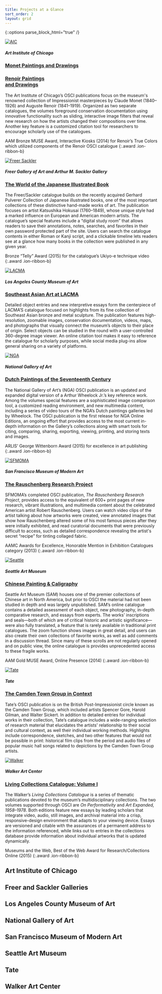 ```yaml
---
title: Projects at a Glance
sort_order: 2
layout: grid
---
```



{::options parse_block_html="true" /}

<div class="grid">
<div class="grid-content" id="trigger-1-content">

<div class="grid-closer ion-grid"></div>

<p class="cover-image" markdown="0">
  <a href="http://www.artic.edu/collections/books/online-scholarly-catalogues" target="blank">
  <img alt="AIC" src="/assets/images/projects/aic_th_square.jpg"/></a>
</p>

##### Art Institute of Chicago

### [Monet Paintings and&#160;Drawings](https://publications.artic.edu/monet/reader/paintingsanddrawings)

### [Renoir Paintings<br /> and&#160;Drawings](https://publications.artic.edu/renoir/reader/paintingsanddrawings)

The Art Institute of Chicago’s OSCI publications focus on the museum's renowned collection of Impressionist masterpieces by Claude Monet (1840–1926) and Auguste Renoir (1841–1919). Organized as two separate catalogues, the volumes foreground conservation documentation using innovative functionality such as sliding, interactive image filters that reveal new research on how the artists changed their compositions over time. Another key feature is a customized citation tool for researchers to encourage scholarly use of the catalogues.

AAM Bronze MUSE Award, Interactive Kiosks (2014) for Renoir’s True Colors which utilized components of the Renoir OSCI catalogue
{:.award .ion-ribbon-b}

</div>
<div class="grid-content" id="trigger-2-content">

<div class="grid-closer ion-grid"></div>

<p class="cover-image" markdown="0">
  <a href="http://pulverer.si.edu/" target="blank">
  <img alt="Freer Sackler" src="/assets/images/projects/freersackler_th_square.jpg"/></a>
</p>

##### Freer Gallery of Art and Arthur M. Sackler Gallery

### [The World of the Japanese Illustrated Book](http://pulverer.si.edu/)

The Freer/Sackler catalogue builds on the recently acquired Gerhard Pulverer Collection of Japanese illustrated books, one of the most important collections of these distinctive hand-made works of art. The publication focuses on artist Katsushika Hokusai (1760–1849), whose unique style had a marked influence on European and American modern artists. The catalogue’s special features include a “digital study room” that allows readers to save their annotations, notes, searches, and favorites in their own password protected part of the site. Users can search the catalogue contents in either Roman or Kanji script, and a clickable timeline lets readers see at a glance how many books in the collection were published in any given year.

Bronze “Telly” Award (2015) for the catalogue’s Ukiyo-e technique video
{:.award .ion-ribbon-b}

</div>
<div class="grid-content" id="trigger-3-content">

<div class="grid-closer ion-grid"></div>

<p class="cover-image" markdown="0">
  <a href="http://seasian.catalog.lacma.org/" target="blank">
  <img alt="LACMA" src="/assets/images/projects/lacma_th_square.jpg"/></a>
</p>

##### Los Angeles County Museum&#160;of&#160;Art

### [Southeast Asian Art at LACMA](http://seasian.catalog.lacma.org/)

Detailed object entries and new interpretive essays form the centerpiece of LACMA’S catalogue focused on highlights from its fine collection of Southeast Asian bronze and metal sculpture. The publication features high-resolution, zoomable images, conservation documentation, videos, maps, and photographs that visually connect the museum’s objects to their place of origin. Select objects can be studied in the round with a user-controlled 360-degree image viewer. An online citation tool makes it easy to reference the catalogue for scholarly purposes, while social media plug-ins allow general sharing on a variety of platforms.

</div>
<div class="grid-content" id="trigger-4-content">

<div class="grid-closer ion-grid"></div>

<p class="cover-image" markdown="0">
  <a href="http://www.nga.gov/content/ngaweb/research/online-editions/17th-century-dutch-paintings.html/" target="blank">
  <img alt="NGA" src="/assets/images/projects/nga_th_square.jpg"/></a>
</p>

##### National Gallery of Art

### [Dutch Paintings of the Seventeenth Century](http://www.nga.gov/content/ngaweb/research/online-editions/17th-century-dutch-paintings.html/)

The National Gallery of Art’s (NGA) OSCI publication is an updated and expanded digital version of a Arthur Wheelock Jr.’s key reference work. Among the volumes special features are a sophisticated image comparison tool, a customized reading environment, and new multimedia content, including a series of video tours of the NGA’s Dutch paintings galleries led by Wheelock. The OSCI publication is the first release for NGA Online Editions, an ongoing effort that provides access to the most current in-depth information on the Gallery’s collections along with smart tools for citing, comparing, sharing, exporting, viewing, printing, and storing texts and images.

ARLIS’ George Wittenborn Award (2015) for excellence in art publishing
{:.award .ion-ribbon-b}

</div>
<div class="grid-content" id="trigger-5-content">

<div class="grid-closer ion-grid"></div>

<p class="cover-image" markdown="0">
  <a href="http://www.sfmoma.org/explore/collection/project/rauschenberg_research_project" target="blank">
  <img alt="SFMOMA" src="/assets/images/projects/sfmoma_th_square.jpg"/></a>
</p>

##### San Francisco Museum of Modern&#160;Art

### [The Rauschenberg Research Project](http://www.sfmoma.org/explore/collection/project/rauschenberg_research_project)

SFMOMA’s completed OSCI publication, *The Rauschenberg Research Project*, provides access to the equivalent of 600+ print pages of new research, vibrant illustrations, and multimedia content about the celebrated American artist Robert Rauschenberg. Users can watch video clips of the artist talking about how artworks were created, view annotated images that show how Rauschenberg altered some of his most famous pieces after they were initially exhibited, and read curatorial documents that were previously difficult to access, such as detailed correspondence revealing the artist's secret “recipe” for tinting collaged fabric.

AAMC Awards for Excellence, Honorable Mention in Exhibition Catalogues category (2013)
{:.award .ion-ribbon-b}

</div>
<div class="grid-content" id="trigger-6-content">

<div class="grid-closer ion-grid"></div>

<p class="cover-image" markdown="0">
  <a href="http://chinesepainting.seattleartmuseum.org/OSCI/" target="blank">
  <img alt="Seattle" src="/assets/images/projects/seattle_th_square.jpg"/></a>
</p>

##### Seattle Art Museum

### [Chinese Painting & Caligraphy](http://chinesepainting.seattleartmuseum.org/OSCI/)

Seattle Art Museum (SAM) houses one of the premier collections of Chinese art in North America, but prior to OSCI the material had not been studied in depth and was largely unpublished. SAM’s online catalogue contains a detailed assessment of each object, new photography, in-depth comparative research, and essays from experts. The works’ inscriptions and seals—both of which are of critical historic and artistic significance—were also fully translated, a feature that is rarely available in traditional print catalogues. The zoom function shows images in great detail, and users can also create their own collections of favorite works, as well as add comments in a discussion thread. Since many of these scrolls are not regularly opened and on public view, the online catalogue is provides unprecedented access to these fragile works.

AAM Gold MUSE Award, Online Presence (2014)
{:.award .ion-ribbon-b}

</div>
<div class="grid-content" id="trigger-7-content">

<div class="grid-closer ion-grid"></div>

<p class="cover-image" markdown="0">
  <a href="http://www.tate.org.uk/art/research-publications/camden-town-group" target="blank">
  <img alt="Tate" src="/assets/images/projects/tate_th_square.jpg"/></a>
</p>

##### Tate

### [The Camden Town Group in Context](http://www.tate.org.uk/art/research-publications/camden-town-group)

Tate’s OSCI publication is on the British Post-Impressionist circle known as the Camden Town Group, which included artists Spencer Gore, Harold Gilman, and Walter Sickert. In addition to detailed entries for individual works in their collection, Tate’s catalogue includes a wide-ranging selection of research material that elucidates the artists' relationship to their social and cultural context, as well their individual working methods. Highlights include correspondence, sketches, and two other features that would not be possible in print: historical film clips from the period and audio files of popular music hall songs related to depictions by the Camden Town Group artists.  

</div>
<div class="grid-content" id="trigger-8-content">

<div class="grid-closer ion-grid"></div>

<p class="cover-image" markdown="0">
  <a href="http://www.walkerart.org/collections/publications/performativity" target="blank">
  <img alt="Walker" src="/assets/images/projects/walker_th_square.jpg"/></a>
</p>

##### Walker Art Center

### [Living Collections Catalogue: Volume I](http://www.walkerart.org/collections/publications/performativity)

The Walker’s *Living Collections Catalogue* is a series of thematic publications devoted to the museum’s multidisciplinary collections. The two volumes supported through OSCI are *On Performativity* and *Art Expanded, 1958–1978*. Both editions feature new essays by leading scholars that integrate video, audio, still images, and archival material into a crisp, responsive-design environment that adapts to your viewing device. Essays are versioned and citable with the assurances of a permanent address to the information referenced, while links out to entries in the collections database provide information about individual artworks that is updated dynamically.

Museums and the Web, Best of the Web Award for Research/Collections Online (2015)
{:.award .ion-ribbon-b}

</div>
</div>

<div class="grid-nav">
<div class="grid-trigger image-trigger" id="trigger-1" style="background-image: url('../assets/images/projects/aic_visual.jpg')">
<div class="grid-overlay"></div>

## Art Institute of Chicago

</div>
<div class="grid-trigger image-trigger" id="trigger-2" style="background-image: url('../assets/images/projects/freersackler_visual.jpg')">
<div class="grid-overlay"></div>

## Freer and Sackler Galleries

</div>
<div class="grid-trigger image-trigger" id="trigger-3" style="background-image: url('../assets/images/projects/lacma_visual.jpg')">
<div class="grid-overlay"></div>

## Los Angeles County Museum of Art

</div>
<div class="grid-trigger image-trigger" id="trigger-4" style="background-image: url('../assets/images/projects/nga_visual.jpg')">
<div class="grid-overlay"></div>

## National Gallery of Art

</div>
<div class="grid-trigger image-trigger" id="trigger-5" style="background-image: url('../assets/images/projects/sfmoma_visual.jpg')">
<div class="grid-overlay"></div>

## San Francisco Museum of Modern Art

</div>
<div class="grid-trigger image-trigger" id="trigger-6" style="background-image: url('../assets/images/projects/seattle_visual.jpg')">
<div class="grid-overlay"></div>

## Seattle Art Museum

</div>
<div class="grid-trigger image-trigger" id="trigger-7" style="background-image: url('../assets/images/projects/tate_visual.jpg')">
<div class="grid-overlay"></div>

## Tate

</div>
<div class="grid-trigger image-trigger" id="trigger-8" style="background-image: url('../assets/images/projects/walker_visual.jpg')">
<div class="grid-overlay"></div>

## Walker Art Center

</div>
</div>
